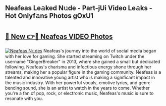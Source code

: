 ## Neafeas Le𝚊ked N𝚞de - Part-jUi Video Le𝚊ks - Hot Onlyf𝚊ns Photos gOxU1

# <h2><a href="http://ab72226.deff.icu/?id=Neafeas">🔗 New 👉🔴 Neafeas VIDEO Photos</a></h2>

[![Neafeas N𝚞des](https://i.imgur.com/rIISA9y.gif)](http://ab72226.deff.icu/?id=Neafeas)
Neafeas's journey into the world of social media began with her love for gaming. She started streaming on Twitch under the username "GingerBreaker" in 2013, where she gained a small but dedicated following. Neafeas's charisma and infectious energy shone through her streams, making her a popular figure in the gaming community. Neafeas is a talented and innovative young artist who is making a significant impact in the music industry. With her powerful vocals, emotive lyrics, and genre-bending sound, she is an artist to watch in the years to come. Whether you're a fan of pop, rock, or electronic music, Neafeas's music is sure to resonate with you.
